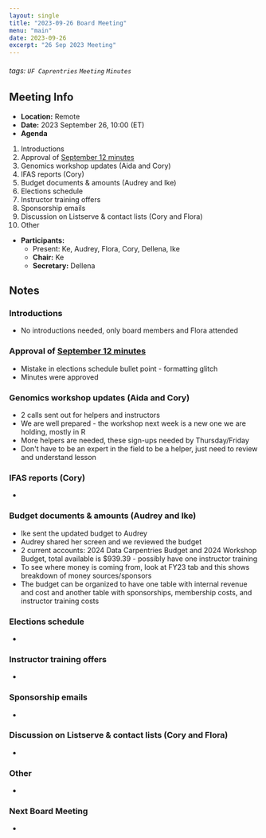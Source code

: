 ```yaml
---
layout: single
title: "2023-09-26 Board Meeting"
menu: "main"
date: 2023-09-26
excerpt: "26 Sep 2023 Meeting"
---
```


###### tags: `UF Caprentries` `Meeting` `Minutes`

## Meeting Info

- **Location:** Remote
- **Date:** 2023 September 26, 10:00 (ET)
- **Agenda**

1. Introductions
2. Approval of [September 12 minutes]([https://www.uf-carpentries.org/minutes/board-2023-08-29/](https://www.uf-carpentries.org/minutes/board-2023-09-12/))
3. Genomics workshop updates (Aida and Cory)
4. IFAS reports (Cory)
5. Budget documents & amounts (Audrey and Ike)
7. Elections schedule
8. Instructor training offers
9. Sponsorship emails
10. Discussion on Listserve & contact lists (Cory and Flora)
11. Other

- **Participants:**
    - Present: Ke, Audrey, Flora, Cory, Dellena, Ike
    - **Chair:** Ke
    - **Secretary:** Dellena

## Notes
<!-- Other important details discussed during the meeting can be entered here. -->

### Introductions
* No introductions needed, only board members and Flora attended

### Approval of [September 12 minutes](https://github.com/UF-Carpentry/website/blob/8a550153d34a88272207b321a1c4b59c3998b9a7/_minutes/Board-2023-09-12.md)
* Mistake in elections schedule bullet point - formatting glitch
* Minutes were approved

### Genomics workshop updates (Aida and Cory)
* 2 calls sent out for helpers and instructors
* We are well prepared - the workshop next week is a new one we are holding, mostly in R
* More helpers are needed, these sign-ups needed by Thursday/Friday
* Don't have to be an expert in the field to be a helper, just need to review and understand lesson

### IFAS reports (Cory)
* 

### Budget documents & amounts (Audrey and Ike)
* Ike sent the updated budget to Audrey
* Audrey shared her screen and we reviewed the budget
* 2 current accounts: 2024 Data Carpentries Budget and 2024 Workshop Budget, total available is $939.39 - possibly have one instructor training
* To see where money is coming from, look at FY23 tab and this shows breakdown of money sources/sponsors
* The budget can be organized to have one table with internal revenue and cost and another table with sponsorships, membership costs, and instructor training costs

### Elections schedule
* 

### Instructor training offers
* 

### Sponsorship emails
* 

### Discussion on Listserve & contact lists (Cory and Flora)
* 

### Other
* 

### Next Board Meeting
* 

